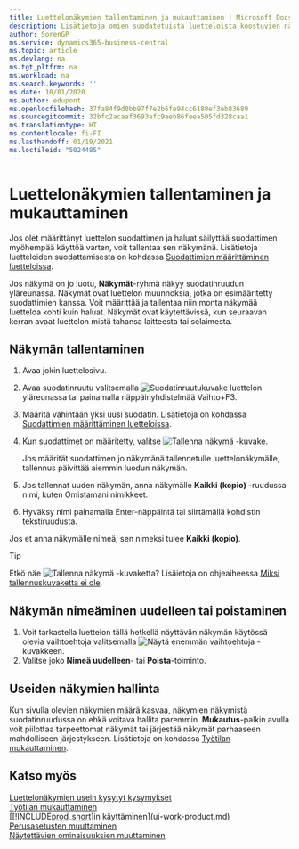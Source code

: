 ```yaml
---
title: Luettelonäkymien tallentaminen ja mukauttaminen | Microsoft Docs
description: Lisätietoja omien suodatetuista luetteloista koostuvien näkymien muodostamisesta.
author: SorenGP
ms.service: dynamics365-business-central
ms.topic: article
ms.devlang: na
ms.tgt_pltfrm: na
ms.workload: na
ms.search.keywords: ''
ms.date: 10/01/2020
ms.author: edupont
ms.openlocfilehash: 37fa84f9d0bb97f7e2b6fe94cc6180ef3eb83689
ms.sourcegitcommit: 32bfc2acaaf3693afc9aeb86feea505fd328caa1
ms.translationtype: HT
ms.contentlocale: fi-FI
ms.lasthandoff: 01/19/2021
ms.locfileid: "5024485"
---
```

# <a name="save-and-personalize-list-views"></a>Luettelonäkymien tallentaminen ja mukauttaminen
Jos olet määrittänyt luettelon suodattimen ja haluat säilyttää suodattimen myöhempää käyttöä varten, voit tallentaa sen näkymänä. Lisätietoja luetteloiden suodattamisesta on kohdassa [Suodattimien määrittäminen luetteloissa](ui-enter-criteria-filters.md#setting-filters-on-lists).

Jos näkymä on jo luotu, **Näkymät**-ryhmä näkyy suodatinruudun yläreunassa. Näkymät ovat luettelon muunnoksia, jotka on esimääritetty suodattimien kanssa. Voit määrittää ja tallentaa niin monta näkymää luetteloa kohti kuin haluat. Näkymät ovat käytettävissä, kun seuraavan kerran avaat luettelon mistä tahansa laitteesta tai selaimesta.

## <a name="to-save-a-view"></a>Näkymän tallentaminen
1. Avaa jokin luettelosivu.
2. Avaa suodatinruutu valitsemalla ![Suodatinruutukuvake](media/open-filter-pane-icon.png "Suodatinruudun kuvake") luettelon yläreunassa tai painamalla näppäinyhdistelmää Vaihto+F3.
3. Määritä vähintään yksi uusi suodatin. Lisätietoja on kohdassa [Suodattimien määrittäminen luetteloissa](ui-enter-criteria-filters.md#setting-filters-on-lists).
4. Kun suodattimet on määritetty, valitse ![Tallenna näkymä](media/save_view_icon.png "Tallenna näkymä") -kuvake.

    Jos määrität suodattimen jo näkymänä tallennetulle luettelonäkymälle, tallennus päivittää aiemmin luodun näkymän.
5. Jos tallennat uuden näkymän, anna näkymälle **Kaikki (kopio)** -ruudussa nimi, kuten Omistamani nimikkeet.
6. Hyväksy nimi painamalla Enter-näppäintä tai siirtämällä kohdistin tekstiruudusta.

Jos et anna näkymälle nimeä, sen nimeksi tulee **Kaikki (kopio)**.

> [!TIP]
> Etkö näe ![Tallenna näkymä](media/save_view_icon.png "Tallenna näkymä") -kuvaketta? Lisäietoja on ohjeaiheessa [Miksi tallennuskuvaketta ei ole](ui-views-faq.md#save).

## <a name="to-rename-or-remove-a-view"></a>Näkymän nimeäminen uudelleen tai poistaminen
1. Voit tarkastella luettelon tällä hetkellä näyttävän näkymän käytössä olevia vaihtoehtoja valitsemalla ![Näytä enemmän vaihtoehtoja](media/show-more-options-icon.png "Näytä enemmän vaihtoehtoja") -kuvakkeen.
2. Valitse joko **Nimeä uudelleen**- tai **Poista**-toiminto.

## <a name="managing-many-views"></a>Useiden näkymien hallinta
Kun sivulla olevien näkymien määrä kasvaa, näkymien näkymistä suodatinruudussa on ehkä voitava hallita paremmin. **Mukautus**-palkin avulla voit piilottaa tarpeettomat näkymät tai järjestää näkymät parhaaseen mahdolliseen järjestykseen. Lisätietoja on kohdassa [Työtilan mukauttaminen](ui-personalization-user.md).

## <a name="see-also"></a>Katso myös
[Luettelonäkymien usein kysytyt kysymykset](ui-views-faq.md)  
[Työtilan mukauttaminen](ui-personalization-user.md)    
[[!INCLUDE[prod_short](includes/prod_short.md)]in käyttäminen](ui-work-product.md)    
[Perusasetusten muuttaminen](ui-change-basic-settings.md)  
[Näytettävien ominaisuuksien muuttaminen](ui-experiences.md)  
